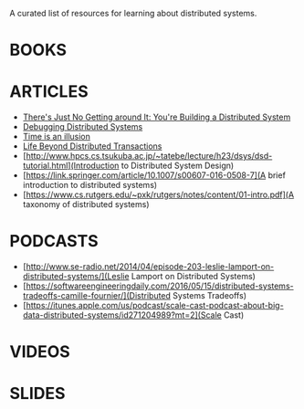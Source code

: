 A curated list of resources for learning about distributed systems.

BOOKS
=====

ARTICLES
========

  * [There's Just No Getting around It: You're Building a Distributed System](https://queue.acm.org/detail.cfm?id=2482856)
  * [Debugging Distributed Systems](https://queue.acm.org/detail.cfm?id=2940294)
  * [Time is an illusion](https://queue.acm.org/detail.cfm?id=2878574)
  * [Life Beyond Distributed Transactions](https://queue.acm.org/detail.cfm?id=3025012)
  * [http://www.hpcs.cs.tsukuba.ac.jp/~tatebe/lecture/h23/dsys/dsd-tutorial.html](Introduction to Distributed System Design)
  * [https://link.springer.com/article/10.1007/s00607-016-0508-7](A brief introduction to distributed systems)
  * [https://www.cs.rutgers.edu/~pxk/rutgers/notes/content/01-intro.pdf](A taxonomy of distributed systems)

PODCASTS
========

  * [http://www.se-radio.net/2014/04/episode-203-leslie-lamport-on-distributed-systems/](Leslie Lamport on Distributed Systems)
  * [https://softwareengineeringdaily.com/2016/05/15/distributed-systems-tradeoffs-camille-fournier/](Distributed Systems Tradeoffs)
  * [https://itunes.apple.com/us/podcast/scale-cast-podcast-about-big-data-distributed-systems/id271204989?mt=2](Scale Cast)


VIDEOS
======

SLIDES
======


